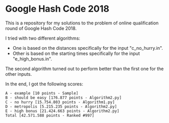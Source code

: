# Google Hash Code 2018

This is a repository for my solutions to the problem of online qualification round of Google Hash Code 2018.

I tried with two different algorithms:
- One is based on the distances specifically for the input "c\_no\_hurry.in".
- Other is based on the starting times specifically for the input "e\_high\_bonus.in".

The second algorithm turned out to perform better than the first one for the other inputs.

In the end, I got the following scores:
```
A - example [10 points - Sample]
B - should be easy [176.877 points - Algorithm2.py]
C - no hurry [15.754.803 points - Algorithm1.py]
D - metropolis [5.215.235 points - Algorithm2.py]
E - high bonus [21.424.663 points - Algorithm2.py]
Total [42.571.588 points - Ranked #997]
```

